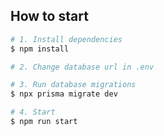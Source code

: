 ## How to start

```bash
# 1. Install dependencies
$ npm install

# 2. Change database url in .env

# 3. Run database migrations
$ npx prisma migrate dev

# 4. Start
$ npm run start
```
